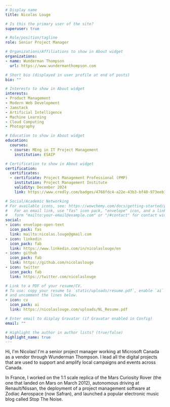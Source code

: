 ```yaml
---
# Display name
title: Nicolas Louge

# Is this the primary user of the site?
superuser: true

# Role/position/tagline
role: Senior Project Manager

# Organizations/Affiliations to show in About widget
organizations:
- name: Wunderman Thompson
  url: https://www.wundermanthompson.com

# Short bio (displayed in user profile at end of posts)
bio: ""

# Interests to show in About widget
interests:
- Product Management
- Modern Web Development
- Jamstack
- Artificial Intelligence
- Machine Learning
- Cloud Computing
- Photography

# Education to show in About widget
education:
  courses:
  - course: MEng in IT Project Management
    institution: ESAIP

# Certification to show in About widget
certification:
  certificates:
  - certificate: Project Management Professional (PMP)
    institution: Project Management Institute
    validity: December 2024
    link: https://www.credly.com/badges/4768fdc4-a22e-43b3-bf48-973eeb1bebc4/linked_in_profile

# Social/Academic Networking
# For available icons, see: https://wowchemy.com/docs/getting-started/page-builder/#icons
#   For an email link, use "fas" icon pack, "envelope" icon, and a link in the
#   form "mailto:your-email@example.com" or "/#contact" for contact widget.
social:
- icon: envelope-open-text
  icon_pack: fas
  link: mailto:nicolas.louge@gmail.com
- icon: linkedin
  icon_pack: fab
  link: https://www.linkedin.com/in/nicolaslouge/en
- icon: github
  icon_pack: fab
  link: https://github.com/nicolaslouge
- icon: twitter
  icon_pack: fab
  link: https://twitter.com/nicolaslouge

# Link to a PDF of your resume/CV.
# To use: copy your resume to `static/uploads/resume.pdf`, enable `ai` icons in `params.toml`, 
# and uncomment the lines below.
- icon: cv
  icon_pack: ai
  link: https://nicolaslouge.com/uploads/NL_Resume.pdf

# Enter email to display Gravatar (if Gravatar enabled in Config)
email: ""

# Highlight the author in author lists? (true/false)
highlight_name: true
---
```


Hi, I'm Nicolas! I'm a senior project manager working at Microsoft Canada as a vendor through Wunderman Thompson. I lead all the digital projects that are used to support and amplify local campaigns and events across Canada.

In France, I worked on the 1:1 scale replica of the Mars Curiosity Rover (the one that landed on Mars on March 2012), autonomous driving at Renault/Nissan, the deployment of a project management software at Zodiac Aerospace (now Safran), and launched a popular electronic music blog called Stop The Noise.